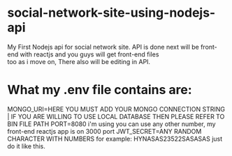 # social-network-site-using-nodejs-api
My First Nodejs api for social network site. API is done next will be front-end with reactjs and you guys will get front-end files <br> 
too as i move on, There also will be editing in API.<br>

# What my .env file contains are:
MONGO_URI=HERE YOU MUST ADD YOUR MONGO CONNECTION STRING | IF YOU ARE WILLING TO USE LOCAL DATABASE THEN PLEASE REFER TO BIN FILE PATH
PORT=8080 i'm using you can use any other number, my front-end reactjs app is on 3000 port
JWT_SECRET=ANY RANDOM CHARACTER WITH NUMBERS for example: HYNASAS23522SASASAS just do it like this.

